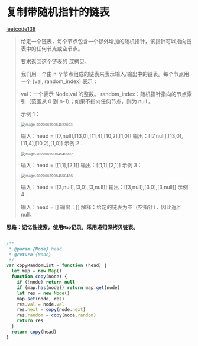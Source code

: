 # 复制带随机指针的链表

[leetcode138](https://leetcode-cn.com/problems/copy-list-with-random-pointer/)

> 给定一个链表，每个节点包含一个额外增加的随机指针，该指针可以指向链表中的任何节点或空节点。
>
> 要求返回这个链表的 深拷贝。 
>
> 我们用一个由 n 个节点组成的链表来表示输入/输出中的链表。每个节点用一个 [val, random_index] 表示：
>
> val：一个表示 Node.val 的整数。
> random_index：随机指针指向的节点索引（范围从 0 到 n-1）；如果不指向任何节点，则为  null 。
>
>
> 示例 1：
>
> <img src="../../../../AppData/Roaming/Typora/typora-user-images/image-20200629084527693.png" alt="image-20200629084527693" style="zoom: 67%;" />
>
> 输入：head = [[7,null],[13,0],[11,4],[10,2],[1,0]]
> 输出：[[7,null],[13,0],[11,4],[10,2],[1,0]]
> 示例 2：
>
> <img src="../../../../AppData/Roaming/Typora/typora-user-images/image-20200629084540907.png" alt="image-20200629084540907" style="zoom:67%;" />
>
> 输入：head = [[1,1],[2,1]]
> 输出：[[1,1],[2,1]]
> 示例 3：
>
> <img src="../../../../AppData/Roaming/Typora/typora-user-images/image-20200629084550485.png" alt="image-20200629084550485" style="zoom:67%;" />
>
> 输入：head = [[3,null],[3,0],[3,null]]
> 输出：[[3,null],[3,0],[3,null]]
> 示例 4：
>
> 输入：head = []
> 输出：[]
> 解释：给定的链表为空（空指针），因此返回 null。

**思路：记忆性搜索，使用`Map`记录，采用递归深拷贝链表。**

```javascript

/**
 * @param {Node} head
 * @return {Node}
 */
var copyRandomList = function (head) {
  let map = new Map()
  function copy(node) {
    if (!node) return null
    if (map.has(node)) return map.get(node)
    let res = new Node()
    map.set(node, res)
    res.val = node.val
    res.next = copy(node.next)
    res.random = copy(node.random)
    return res
  }
  return copy(head)
}
```

